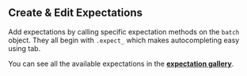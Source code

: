 ## Create & Edit Expectations

Add expectations by calling specific expectation methods on the `batch` object. They all begin with `.expect_` which makes autocompleting easy using tab.

You can see all the available expectations in the **[expectation gallery](https://greatexpectations.io/expectations)**.
